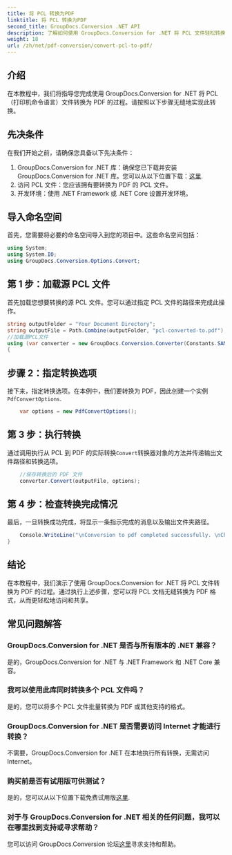 ```yaml
---
title: 将 PCL 转换为PDF
linktitle: 将 PCL 转换为PDF
second_title: GroupDocs.Conversion .NET API
description: 了解如何使用 GroupDocs.Conversion for .NET 将 PCL 文件轻松转换为 PDF。请遵循我们的分步指南。
weight: 18
url: /zh/net/pdf-conversion/convert-pcl-to-pdf/
---
```

## 介绍
在本教程中，我们将指导您完成使用 GroupDocs.Conversion for .NET 将 PCL（打印机命令语言）文件转换为 PDF 的过程。请按照以下步骤无缝地实现此转换。
## 先决条件
在我们开始之前，请确保您具备以下先决条件：
1. GroupDocs.Conversion for .NET 库：确保您已下载并安装 GroupDocs.Conversion for .NET 库。您可以从以下位置下载：[这里](https://releases.groupdocs.com/conversion/net/).
2. 访问 PCL 文件：您应该拥有要转换为 PDF 的 PCL 文件。
3. 开发环境：使用 .NET Framework 或 .NET Core 设置开发环境。

## 导入命名空间
首先，您需要将必要的命名空间导入到您的项目中。这些命名空间包括：
```csharp
using System;
using System.IO;
using GroupDocs.Conversion.Options.Convert;
```
## 第 1 步：加载源 PCL 文件
首先加载您想要转换的源 PCL 文件。您可以通过指定 PCL 文件的路径来完成此操作。
```csharp
string outputFolder = "Your Document Directory";
string outputFile = Path.Combine(outputFolder, "pcl-converted-to.pdf");
//加载源PCL文件
using (var converter = new GroupDocs.Conversion.Converter(Constants.SAMPLE_PCL))
{
```
## 步骤 2：指定转换选项
接下来，指定转换选项。在本例中，我们要转换为 PDF，因此创建一个实例`PdfConvertOptions`.
```csharp
	var options = new PdfConvertOptions();
```
## 第 3 步：执行转换
通过调用执行从 PCL 到 PDF 的实际转换`Convert`转换器对象的方法并传递输出文件路径和转换选项。
```csharp
	//保存转换后的 PDF 文件
	converter.Convert(outputFile, options);
```
## 第 4 步：检查转换完成情况
最后，一旦转换成功完成，将显示一条指示完成的消息以及输出文件夹路径。
```csharp
	Console.WriteLine("\nConversion to pdf completed successfully. \nCheck output in {0}", outputFolder);
}
```

## 结论
在本教程中，我们演示了使用 GroupDocs.Conversion for .NET 将 PCL 文件转换为 PDF 的过程。通过执行上述步骤，您可以将 PCL 文档无缝转换为 PDF 格式，从而更轻松地访问和共享。
## 常见问题解答
### GroupDocs.Conversion for .NET 是否与所有版本的 .NET 兼容？
是的，GroupDocs.Conversion for .NET 与 .NET Framework 和 .NET Core 兼容。
### 我可以使用此库同时转换多个 PCL 文件吗？
是的，您可以将多个 PCL 文件批量转换为 PDF 或其他支持的格式。
### GroupDocs.Conversion for .NET 是否需要访问 Internet 才能进行转换？
不需要，GroupDocs.Conversion for .NET 在本地执行所有转换，无需访问 Internet。
### 购买前是否有试用版可供测试？
是的，您可以从以下位置下载免费试用版[这里](https://releases.groupdocs.com/).
### 对于与 GroupDocs.Conversion for .NET 相关的任何问题，我可以在哪里找到支持或寻求帮助？
您可以访问 GroupDocs.Conversion 论坛[这里](https://forum.groupdocs.com/c/conversion/11)寻求支持和帮助。